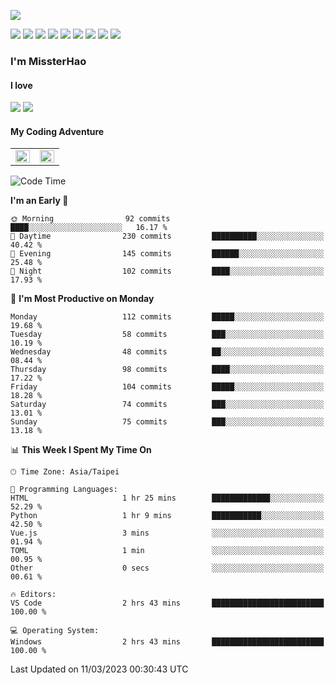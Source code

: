 ![](https://komarev.com/ghpvc/?username=MissterHao&color=ff69b4)

[![](https://img.shields.io/badge/Amazon%20AWS-%23232F3E?logo=amazon-aws&logoColor=white&style=for-the-badge)](https://aws.amazon.com/)
[![](https://img.shields.io/badge/Python-3776AB?style=for-the-badge&logo=python&logoColor=white)](https://www.djangoproject.com/)
[![](https://img.shields.io/badge/Django-092E20?style=for-the-badge&logo=django&logoColor=white)](https://www.python.org/)
[![](https://img.shields.io/badge/Rust-%23EB6400?style=for-the-badge&logo=rust&logoColor=white)](https://www.python.org/)
[![](https://img.shields.io/badge/Flask-23232F3E?style=for-the-badge&logo=flask&logoColor=white)](https://flask.palletsprojects.com/en/2.1.x/)
[![](https://img.shields.io/badge/go-%2300ADD8.svg?&style=for-the-badge&logo=go&logoColor=white)](https://golang.org/)
[![](https://img.shields.io/badge/javascript-%23F7DF1E.svg?&style=for-the-badge&logo=javascript&logoColor=black)](https://www.javascript.com/)
[![](https://img.shields.io/badge/mysql-%234479A1.svg?&style=for-the-badge&logo=mysql&logoColor=white)](https://www.mysql.com/)
[![](https://img.shields.io/badge/docker-%232496ED.svg?&style=for-the-badge&logo=docker&logoColor=white)](https://www.docker.com/)

### I'm MissterHao

#### I love  
![](https://img.shields.io/badge/Netflix-E50914?style=for-the-badge&logo=netflix&logoColor=white)
![](https://img.shields.io/badge/YouTube-FF0000?style=for-the-badge&logo=youtube&logoColor=white)

#### My Coding Adventure
<!-- Readme stats -->
<!-- https://github.com/anuraghazra/github-readme-stats -->
<table>
<tr>
    <td valign="top" width="50%">
    <img src="https://github-readme-stats.vercel.app/api?username=MissterHao&hide_border=true&show_icons=true&locale=en" align="left" style="width: 100%" />
    </td>
    <td valign="top" width="50%">
    <img src="https://github-readme-stats.vercel.app/api/top-langs?username=MissterHao&hide_border=true&show_icons=true&locale=en&layout=compact" align="left" style="width: 100%" />
    </td>
</tr>
</table>  


<!--START_SECTION:waka-->
![Code Time](http://img.shields.io/badge/Code%20Time-660%20hrs%2037%20mins-blue)

**I'm an Early 🐤** 

```text
🌞 Morning                92 commits          ████░░░░░░░░░░░░░░░░░░░░░   16.17 % 
🌆 Daytime                230 commits         ██████████░░░░░░░░░░░░░░░   40.42 % 
🌃 Evening                145 commits         ██████░░░░░░░░░░░░░░░░░░░   25.48 % 
🌙 Night                  102 commits         ████░░░░░░░░░░░░░░░░░░░░░   17.93 % 
```
📅 **I'm Most Productive on Monday** 

```text
Monday                   112 commits         █████░░░░░░░░░░░░░░░░░░░░   19.68 % 
Tuesday                  58 commits          ███░░░░░░░░░░░░░░░░░░░░░░   10.19 % 
Wednesday                48 commits          ██░░░░░░░░░░░░░░░░░░░░░░░   08.44 % 
Thursday                 98 commits          ████░░░░░░░░░░░░░░░░░░░░░   17.22 % 
Friday                   104 commits         █████░░░░░░░░░░░░░░░░░░░░   18.28 % 
Saturday                 74 commits          ███░░░░░░░░░░░░░░░░░░░░░░   13.01 % 
Sunday                   75 commits          ███░░░░░░░░░░░░░░░░░░░░░░   13.18 % 
```


📊 **This Week I Spent My Time On** 

```text
🕑︎ Time Zone: Asia/Taipei

💬 Programming Languages: 
HTML                     1 hr 25 mins        █████████████░░░░░░░░░░░░   52.29 % 
Python                   1 hr 9 mins         ███████████░░░░░░░░░░░░░░   42.50 % 
Vue.js                   3 mins              ░░░░░░░░░░░░░░░░░░░░░░░░░   01.94 % 
TOML                     1 min               ░░░░░░░░░░░░░░░░░░░░░░░░░   00.95 % 
Other                    0 secs              ░░░░░░░░░░░░░░░░░░░░░░░░░   00.61 % 

🔥 Editors: 
VS Code                  2 hrs 43 mins       █████████████████████████   100.00 % 

💻 Operating System: 
Windows                  2 hrs 43 mins       █████████████████████████   100.00 % 
```


 Last Updated on 11/03/2023 00:30:43 UTC
<!--END_SECTION:waka-->

<!--
**MissterHao/MissterHao** is a ✨ _special_ ✨ repository because its `README.md` (this file) appears on your GitHub profile.

Here are some ideas to get you started:

- 🔭 I’m currently working on ...
- 🌱 I’m currently learning ...
- 👯 I’m looking to collaborate on ...
- 🤔 I’m looking for help with ...
- 💬 Ask me about ...
- 📫 How to reach me: ...
- 😄 Pronouns: ...
- ⚡ Fun fact: ...
-->
